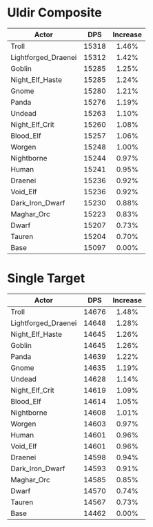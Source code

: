 # Uldir Composite
| Actor | DPS | Increase |
|---|:---:|:---:|
|Troll|15318|1.46%|
|Lightforged_Draenei|15312|1.42%|
|Goblin|15285|1.25%|
|Night_Elf_Haste|15285|1.24%|
|Gnome|15280|1.21%|
|Panda|15276|1.19%|
|Undead|15263|1.10%|
|Night_Elf_Crit|15260|1.08%|
|Blood_Elf|15257|1.06%|
|Worgen|15248|1.00%|
|Nightborne|15244|0.97%|
|Human|15241|0.95%|
|Draenei|15236|0.92%|
|Void_Elf|15236|0.92%|
|Dark_Iron_Dwarf|15230|0.88%|
|Maghar_Orc|15223|0.83%|
|Dwarf|15207|0.73%|
|Tauren|15204|0.70%|
|Base|15097|0.00%|

# Single Target
| Actor | DPS | Increase |
|---|:---:|:---:|
|Troll|14676|1.48%|
|Lightforged_Draenei|14648|1.28%|
|Night_Elf_Haste|14645|1.26%|
|Goblin|14645|1.26%|
|Panda|14639|1.22%|
|Gnome|14635|1.19%|
|Undead|14628|1.14%|
|Night_Elf_Crit|14619|1.09%|
|Blood_Elf|14614|1.05%|
|Nightborne|14608|1.01%|
|Worgen|14603|0.97%|
|Human|14601|0.96%|
|Void_Elf|14601|0.96%|
|Draenei|14598|0.94%|
|Dark_Iron_Dwarf|14593|0.91%|
|Maghar_Orc|14585|0.85%|
|Dwarf|14570|0.74%|
|Tauren|14567|0.73%|
|Base|14462|0.00%|
